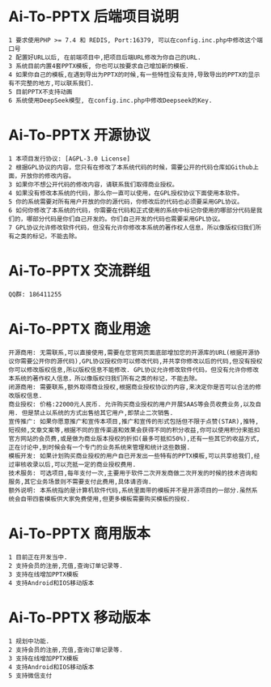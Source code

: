 # Ai-To-PPTX 后端项目说明
    1 要求使用PHP >= 7.4 和 REDIS, Port:16379, 可以在config.inc.php中修改这个端口号
    2 配置好URL以后, 在前端项目中,把项目后端URL修改为你自己的URL.
    3 系统目前内置4套PPTX模板, 你也可以按要求自己增加新的模板.
    4 如果你自己的模板,在遇到导出为PPTX的时候,有一些特性没有支持,导致导出的PPTX的显示有不完整的地方,可以联系我们.
    5 目前PPTX不支持动画
    6 系统使用DeepSeek模型, 在config.inc.php中修改Deepseek的Key.

# Ai-To-PPTX 开源协议
    1 本项目发行协议: [AGPL-3.0 License]
    2 根据GPL协议的内容，您只有在修改了本系统代码的时候，需要公开的代码仓库如Github上面，开放你的修改内容。
    3 如果你不想公开代码的修改内容，请联系我们取得商业授权。
    4 如果没有修改本系统的代码，那么你一直可以使用，在GPL授权协议下面使用本软件。
    5 你的系统需要对所有用户开放的你的源代码，你修改后的代码也必须要采用GPL协议。
    6 如何你修改了本系统的代码，你需要在代码和正式使用的系统中标记你使用的哪部分代码是我们的，哪部分代码是你们自己开发的。你们自己开发的代码也需要采用GPL协议。
    7 GPL协议允许修改软件代码，但没有允许你修改本系统的著作权人信息，所以像版权归我们所有之类的标记，不能去除。

# Ai-To-PPTX 交流群组
    QQ群: 186411255

# Ai-To-PPTX 商业用途
    开源商用: 无需联系,可以直接使用,需要在您官网页面底部增加您的开源库的URL(根据开源协议你需要公开你的源代码),GPL协议授权你可以修改代码,并共享你修改以后的代码,但没有授权你可以修改版权信息,所以版权信息不能修改. GPL协议允许修改软件代码，但没有允许你修改本系统的著作权人信息，所以像版权归我们所有之类的标记，不能去除。
    闭源商用: 需要联系,额外取得商业授权,根据商业授权协议的内容,来决定你是否可以合法的修改版权信息.
    商业授权: 价格:22000元人民币. 允许购买商业授权的用户开展SAAS等会员收费业务,以及自用. 但是禁止以系统的方式出售给其它用户,即禁止二次销售. 
    宣传推广: 如果你愿意推广和宣传本项目,推广和宣传的形式包括但不限于点赞(STAR),推特,短视频,文章文案等,根据不同的宣传渠道和效果会获得不同的积分收益,你可以使用积分来抵扣官方网站的会员费,或是做为商业版本授权的折扣(最多可抵扣50%),还有一些其它的收益方式,正在讨论中,到时候会有一个专门的业务系统来管理和统计这些数据.
    模板开发: 如果计划购买商业授权的用户自已开发出一些特有的PPTX模板,可以共享给我们,经过审核收录以后,可以充抵一定的商业授权费用.
    技术服务: 可选项目,每年支付一次,主要用于软件二次开发商做二次开发的时候的技术咨询和服务,其它业务场景则不需要支付此费用,具体请咨询.
    额外说明: 本系统指的是计算机软件代码,系统里面带的模板并不是开源项目的一部分.虽然系统会自带四套模板供大家免费使用,但更多模板需要购买模板的授权.

# Ai-To-PPTX 商用版本
    1 目前正在开发当中.
    2 支持会员的注册,充值,查询订单记录等.
    3 支持在线增加PPTX模板
    4 支持Android和IOS移动版本

# Ai-To-PPTX 移动版本
    1 规划中功能.
    2 支持会员的注册,充值,查询订单记录等.
    3 支持在线增加PPTX模板
    4 支持Android和IOS移动版本
    5 支持微信支付   